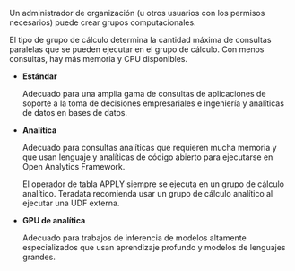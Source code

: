 Un administrador de organización (u otros usuarios con los permisos necesarios) puede crear grupos computacionales.

El tipo de grupo de cálculo determina la cantidad máxima de consultas paralelas que se pueden ejecutar en el grupo de cálculo. Con menos consultas, hay más memoria y CPU disponibles.

-   **Estándar**

    Adecuado para una amplia gama de consultas de aplicaciones de soporte a la toma de decisiones empresariales e ingeniería y analíticas de datos en bases de datos.

-   **Analítica**

    Adecuado para consultas analíticas que requieren mucha memoria y que usan lenguaje y analíticas de código abierto para ejecutarse en Open Analytics Framework.

    El operador de tabla APPLY siempre se ejecuta en un grupo de cálculo analítico. Teradata recomienda usar un grupo de cálculo analítico al ejecutar una UDF externa.

-   **GPU de analítica**

    Adecuado para trabajos de inferencia de modelos altamente especializados que usan aprendizaje profundo y modelos de lenguajes grandes.
